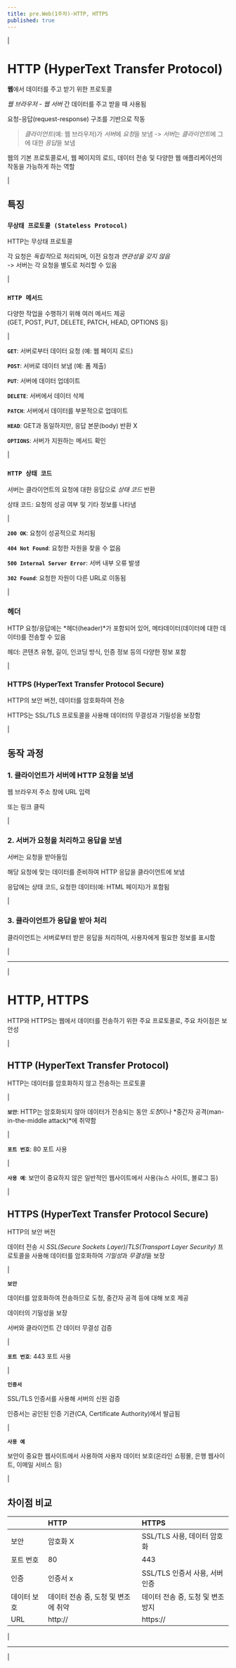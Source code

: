 ```yaml
---
title: pre.Web(1주차)-HTTP, HTTPS
published: true
---
```

|

# HTTP (HyperText Transfer Protocol)

**웹**에서 데이터를 주고 받기 위한 프로토콜

*웹 브라우저 - 웹 서버* 간 데이터를 주고 받을 때 사용됨

요청-응답(request-response) 구조를 기반으로 작동  
> *클라이언트*(예: 웹 브라우저)가 *서버*에 *요청*을 보냄 -> *서버*는 *클라이언트*에 그에 대한 *응답*을 보냄

웹의 기본 프로토콜로서, 웹 페이지의 로드, 데이터 전송 및 다양한 웹 애플리케이션의 작동을 가능하게 하는 역할

|

## 특징

### `무상태 프로토콜 (Stateless Protocol)`

HTTP는 무상태 프로토콜  

각 요청은 *독립적*으로 처리되며, 이전 요청과 *연관성을 갖지 않음*  
-> 서버는 각 요청을 별도로 처리할 수 있음  

|

### `HTTP 메서드`

다양한 작업을 수행하기 위해 여러 메서드 제공  
(GET, POST, PUT, DELETE, PATCH, HEAD, OPTIONS 등)

|

**`GET`**: 서버로부터 데이터 요청 (예: 웹 페이지 로드)  

**`POST`**: 서버로 데이터 보냄 (예: 폼 제출)  

**`PUT`**: 서버에 데이터 업데이트  

**`DELETE`**: 서버에서 데이터 삭제  

**`PATCH`**: 서버에서 데이터를 부분적으로 업데이트  

**`HEAD`**: GET과 동일하지만, 응답 본문(body) 반환 X  

**`OPTIONS`**: 서버가 지원하는 메서드 확인  

|

### `HTTP 상태 코드`

서버는 클라이언트의 요청에 대한 응답으로 *상태 코드* 반환  

상태 코드: 요청의 성공 여부 및 기타 정보를 나타냄

|

**`200 OK`**: 요청이 성공적으로 처리됨

**`404 Not Found`**: 요청한 자원을 찾을 수 없음

**`500 Internal Server Error`**: 서버 내부 오류 발생

**`302 Found`**: 요청한 자원이 다른 URL로 이동됨

|

### 헤더

HTTP 요청/응답에는 *헤더(header)*가 포함되어 있어, 메타데이터(데이터에 대한 데이터)를 전송할 수 있음

헤더: 콘텐츠 유형, 길이, 인코딩 방식, 인증 정보 등의 다양한 정보 포함

|

### HTTPS (HyperText Transfer Protocol Secure)

HTTP의 보안 버전, 데이터를 암호화하여 전송

HTTPS는 SSL/TLS 프로토콜을 사용해 데이터의 무결성과 기밀성을 보장함

|

## 동작 과정

### 1. 클라이언트가 서버에 HTTP 요청을 보냄

웹 브라우저 주소 창에 URL 입력 

또는 링크 클릭

|

### 2. 서버가 요청을 처리하고 응답을 보냄

서버는 요청을 받아들임

해당 요청에 맞는 데이터를 준비하여 HTTP 응답을 클라이언트에 보냄

응답에는 상태 코드, 요청한 데이터(예: HTML 페이지)가 포함됨

|

### 3. 클라이언트가 응답을 받아 처리

클라이언트는 서버로부터 받은 응답을 처리하여, 사용자에게 필요한 정보를 표시함

|

--- 

|

# HTTP, HTTPS

HTTP와 HTTPS는 웹에서 데이터를 전송하기 위한 주요 프로토콜로, 주요 차이점은 보안성

|

## HTTP (HyperText Transfer Protocol)

HTTP는 데이터를 암호화하지 않고 전송하는 프로토콜

|

**`보안`**: HTTP는 암호화되지 않아 데이터가 전송되는 동안 *도청*이나 *중간자 공격(man-in-the-middle attack)*에 취약함

|

**`포트 번호`**: 80 포트 사용

|

**`사용 예`**: 보안이 중요하지 않은 일반적인 웹사이트에서 사용(뉴스 사이트, 블로그 등)

|

## HTTPS (HyperText Transfer Protocol Secure)

HTTP의 보안 버전

데이터 전송 시 *SSL(Secure Sockets Layer)*/*TLS(Transport Layer Security)* 프로토콜을 사용해 데이터를 암호화하여 *기밀성*과 *무결성*을 보장

|

**`보안`**

데이터를 암호화하여 전송하므로 도청, 중간자 공격 등에 대해 보호 제공

데이터의 기밀성을 보장

서버와 클라이언트 간 데이터 무결성 검증

|

**`포트 번호`**: 443 포트 사용

|

**`인증서`**

SSL/TLS 인증서를 사용해 서버의 신원 검증

인증서는 공인된 인증 기관(CA, Certificate Authority)에서 발급됨

|

**`사용 예`**

보안이 중요한 웹사이트에서 사용하여 사용자 데이터 보호(온라인 쇼핑몰, 은행 웹사이트, 이메일 서비스 등)

|

## 차이점 비교

|            | HTTP                     |  HTTPS                        |
|:-----------|:-------------------------|:------------------------------|
| 보안       | 암호화 X                  | SSL/TLS 사용, 데이터 암호화    |
| 포트 번호  | 80                        | 443                          |
| 인증       | 인증서 x                  | SSL/TLS 인증서 사용, 서버 인증 |
| 데이터 보호 | 데이터 전송 중, 도청 및 변조에 취약 | 데이터 전송 중, 도청 및 변조 방지 |
| URL       | http://                            | https://             |

|

---

|







